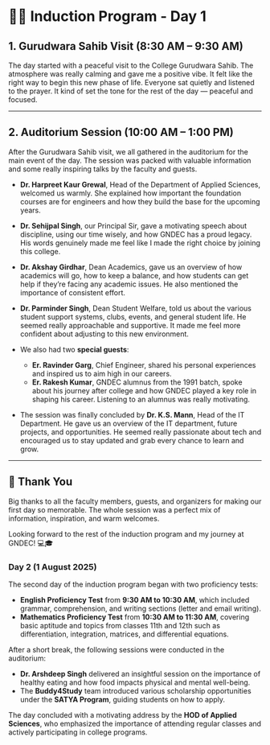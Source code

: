 # 🧑‍🎓 Induction Program - Day 1

## 1. Gurudwara Sahib Visit (8:30 AM – 9:30 AM)

The day started with a peaceful visit to the College Gurudwara Sahib. The atmosphere was really calming and gave me a positive vibe. It felt like the right way to begin this new phase of life. Everyone sat quietly and listened to the prayer. It kind of set the tone for the rest of the day — peaceful and focused.

---

## 2. Auditorium Session (10:00 AM – 1:00 PM)

After the Gurudwara Sahib visit, we all gathered in the auditorium for the main event of the day. The session was packed with valuable information and some really inspiring talks by the faculty and guests.

- **Dr. Harpreet Kaur Grewal**, Head of the Department of Applied Sciences, welcomed us warmly. She explained how important the foundation courses are for engineers and how they build the base for the upcoming years.

- **Dr. Sehijpal Singh**, our Principal Sir, gave a motivating speech about discipline, using our time wisely, and how GNDEC has a proud legacy. His words genuinely made me feel like I made the right choice by joining this college.

- **Dr. Akshay Girdhar**, Dean Academics, gave us an overview of how academics will go, how to keep a balance, and how students can get help if they’re facing any academic issues. He also mentioned the importance of consistent effort.

- **Dr. Parminder Singh**, Dean Student Welfare, told us about the various student support systems, clubs, events, and general student life. He seemed really approachable and supportive. It made me feel more confident about adjusting to this new environment.

- We also had two **special guests**:  
  - **Er. Ravinder Garg**, Chief Engineer, shared his personal experiences and inspired us to aim high in our careers.  
  - **Er. Rakesh Kumar**, GNDEC alumnus from the 1991 batch, spoke about his journey after college and how GNDEC played a key role in shaping his career. Listening to an alumnus was really motivating.

- The session was finally concluded by **Dr. K.S. Mann**, Head of the IT Department. He gave us an overview of the IT department, future projects, and opportunities. He seemed really passionate about tech and encouraged us to stay updated and grab every chance to learn and grow.

---

## 🙏 Thank You

Big thanks to all the faculty members, guests, and organizers for making our first day so memorable. The whole session was a perfect mix of information, inspiration, and warm welcomes.

Looking forward to the rest of the induction program and my journey at GNDEC! 💻🎓

### Day 2 (1 August 2025)

The second day of the induction program began with two proficiency tests:

- **English Proficiency Test** from **9:30 AM to 10:30 AM**, which included grammar, comprehension, and writing sections (letter and email writing).
- **Mathematics Proficiency Test** from **10:30 AM to 11:30 AM**, covering basic aptitude and topics from classes 11th and 12th such as differentiation, integration, matrices, and differential equations.

After a short break, the following sessions were conducted in the auditorium:

- **Dr. Arshdeep Singh** delivered an insightful session on the importance of healthy eating and how food impacts physical and mental well-being.
- The **Buddy4Study** team introduced various scholarship opportunities under the **SATYA Program**, guiding students on how to apply.

The day concluded with a motivating address by the **HOD of Applied Sciences**, who emphasized the importance of attending regular classes and actively participating in college programs.

